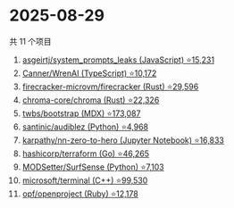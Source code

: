 # 2025-08-29

共 11 个项目

<!-- BEGIN GITHUB -->
<!-- 最后更新时间 2025-08-29 15:09:22 +0800 -->
1. [asgeirtj/system_prompts_leaks (JavaScript) ⭐15,231](https://github.com/asgeirtj/system_prompts_leaks)
1. [Canner/WrenAI (TypeScript) ⭐10,172](https://github.com/Canner/WrenAI)
1. [firecracker-microvm/firecracker (Rust) ⭐29,596](https://github.com/firecracker-microvm/firecracker)
1. [chroma-core/chroma (Rust) ⭐22,326](https://github.com/chroma-core/chroma)
1. [twbs/bootstrap (MDX) ⭐173,087](https://github.com/twbs/bootstrap)
1. [santinic/audiblez (Python) ⭐4,968](https://github.com/santinic/audiblez)
1. [karpathy/nn-zero-to-hero (Jupyter Notebook) ⭐16,833](https://github.com/karpathy/nn-zero-to-hero)
1. [hashicorp/terraform (Go) ⭐46,265](https://github.com/hashicorp/terraform)
1. [MODSetter/SurfSense (Python) ⭐7,103](https://github.com/MODSetter/SurfSense)
1. [microsoft/terminal (C++) ⭐99,530](https://github.com/microsoft/terminal)
1. [opf/openproject (Ruby) ⭐12,178](https://github.com/opf/openproject)
<!-- END GITHUB -->